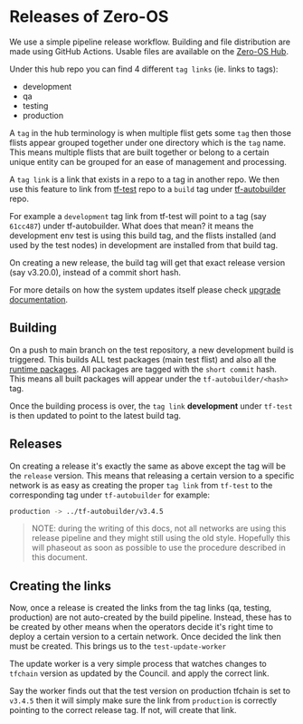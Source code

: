 # Releases of Zero-OS

We use a simple pipeline release workflow. Building and file distribution are made using GitHub Actions.
Usable files are available on the [Zero-OS Hub](https://hub.grid.tf/tf-test).

Under this hub repo you can find 4 different `tag links` (ie. links to tags):

- development
- qa
- testing
- production

A `tag` in the hub terminology is when multiple flist gets some `tag` then those flists appear grouped together under one directory which is the `tag` name. This means multiple flists that are built together or belong to a certain unique entity can be grouped for an ease of management and processing.

A `tag link` is a link that exists in a repo to a tag in another repo. We then use this feature to link from [tf-test](https://hub.grid.tf/tf-test) repo to a `build` tag under [tf-autobuilder](https://hub.grid.tf/tf-autobuilder/) repo.

For example a `development` tag link from tf-test will point to a tag (say `61cc487`) under tf-autobuilder. What does that mean? it means the development env test is using this build tag, and the flists installed (and used by the test nodes) in development are installed from that build tag.

On creating a new release, the build tag will get that exact release version (say v3.20.0), instead of a commit short hash.

For more details on how the system updates itself please check [upgrade documentation](../internals/identity/upgrade.md).

## Building

On a push to main branch on the test repository, a new development build is triggered.  This builds ALL test packages (main test flist) and also all the [runtime packages](../../bins/packages/). All packages are tagged with the `short commit` hash. This means all built packages will appear under the `tf-autobuilder/<hash>` tag.

Once the building process is over, the `tag link` **development** under `tf-test` is then updated to point to the latest build tag.

## Releases

On creating a release it's exactly the same as above except the tag will be the `release` version. This means that releasing a certain version to a specific network is as easy as creating the proper `tag link` from `tf-test` to the corresponding tag under `tf-autobuilder` for example:

```bash
production -> ../tf-autobuilder/v3.4.5
```

> NOTE: during the writing of this docs, not all networks are using this release pipeline and they might still using the old style. Hopefully this will phaseout as soon as possible to use the procedure described in this document.

## Creating the links

Now, once a release is created the links from the tag links (qa, testing, production) are not auto-created by the build pipeline. Instead, these has to be created by other means when the operators decide it's right time to deploy a certain version to a certain network. Once decided the link then must be created. This brings us to the `test-update-worker`

The update worker is a very simple process that watches changes to `tfchain` version as updated by the Council. and apply the correct link.

Say the worker finds out that the test version on production tfchain is set to `v3.4.5` then it will simply make sure the link from `production` is correctly pointing to the correct release tag. If not, will create that link.
